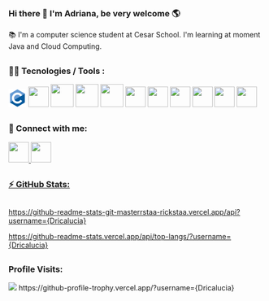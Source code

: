 <div>

### Hi there 👋 I'm Adriana, be very welcome 🌎
📚 I'm a computer science student at Cesar School. I'm learning at moment Java and Cloud Computing.

##
### 👩‍💻 Tecnologies / Tools :
<img src="https://raw.githubusercontent.com/devicons/devicon/master/icons/c/c-original.svg" height="35" width="35">
<img src="https://img.icons8.com/color/48/000000/python--v1.png" height="40" width="40"/>
<img src="https://github.com/Dricalucia/Dricalucia/assets/108764670/3f9607ac-fe69-4cab-bdd5-f59866bc396e" height="45" width="45"/>
<img src="https://github.com/Dricalucia/Dricalucia/assets/108764670/d60f1c53-12de-4a3c-9cbe-8e8f66beca11" height="45" width="45" />
<img src="https://github.com/Dricalucia/Dricalucia/assets/108764670/a417d3a3-fcd3-4fb3-b6d7-df37de0b3b79" height="45" width="45" />
<img src="https://img.icons8.com/color/48/000000/html-5--v1.png" height="40" width="40"/>
<img src="https://img.icons8.com/fluency/48/000000/github.png" height="40" width="40" />
<img src="https://img.icons8.com/color/48/000000/visual-studio-code-2019.png" height="40" width="40" />
<img src="https://github.com/Dricalucia/Dricalucia/assets/108764670/3aed33d9-2ef4-4c65-97fa-39c0d3eabf51" height="40" width="40" />
<img src="https://github.com/Dricalucia/Dricalucia/assets/108764670/0df4fff4-513e-4161-8eb8-c71dba3f5a81" height="40" width="40" />
<img src="https://github.com/Dricalucia/Dricalucia/assets/108764670/9994c4d0-1dc9-4ee8-9120-add0b414b593" height="40" width="40" />


##
### 📱 Connect with me:
<a href = "https://www.linkedin.com/in/adriana-rodrigues-38733921/" target = "_ blank"> <img src="https://github.com/Dricalucia/Dricalucia/assets/108764670/4265ce9a-2260-403b-9618-58b704ea1abc" height="40" width="40">
<a href = "mailto:alfr@cesar.school?&subject=&cc=&bcc=&body=alfr@cesar.school%0A"><img src="https://img.icons8.com/color/48/000000/gmail-new.png" height="40" width="40" />


##
### ⚡ GitHub Stats:
##
https://github-readme-stats-git-masterrstaa-rickstaa.vercel.app/api?username={Dricalucia}

https://github-readme-stats.vercel.app/api/top-langs/?username={Dricalucia}


 
##
### Profile Visits:
   <img src="https://profile-counter.glitch.me/Dricalucia/count.svg" /> 
   https://github-profile-trophy.vercel.app/?username={Dricalucia}
 </div>
